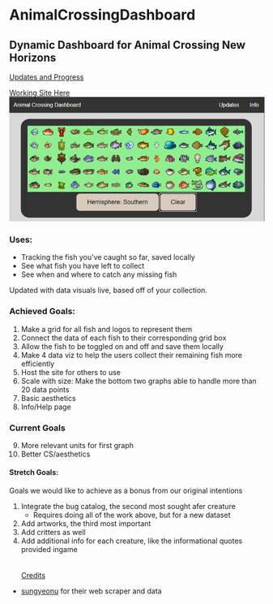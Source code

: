 # AnimalCrossingDashboard
## Dynamic Dashboard for Animal Crossing New Horizons
[Updates and Progress](https://github.com/dylannelson/AnimalCrossingDashboard/blob/main/Drafting/README.md)  
  
[Working Site Here](https://dylannelson.github.io/AnimalCrossingDashboard/)  
![dec28th progress](Drafting/Sketches/12-28.PNG)
### Uses:
- Tracking the fish you've caught so far, saved locally
- See what fish you have left to collect
- See when and where to catch any missing fish

Updated with data visuals live, based off of your collection.

### Achieved Goals:
1. Make a grid for all fish and logos to represent them
2. Connect the data of each fish to their corresponding grid box
3. Allow the fish to be toggled on and off and save them locally
4. Make 4 data viz to help the users collect their remaining fish 
more efficiently
5. Host the site for others to use  
6. Scale with size: Make the bottom two graphs able to handle more than 20 data points
7. Basic aesthetics
8. Info/Help page
  
### Current Goals
9. More relevant units for first graph  
10. Better CS/aesthetics

  
#### Stretch Goals:
Goals we would like to achieve as a bonus from our original intentions
1. Integrate the bug catalog, the second most sought afer creature
    - Requires doing all of the work above, but for a new dataset
2. Add artworks, the third most important
3. Add critters as well
4. Add additional info for each creature, like the informational quotes provided ingame
<br><br><br>
<ins>Credits</ins>
- [sungyeonu](https://github.com/sungyeonu/animal-crossing-scraper) for 
their web scraper and data